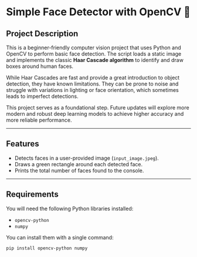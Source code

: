 # Simple Face Detector with OpenCV 📸

## Project Description

This is a beginner-friendly computer vision project that uses Python and OpenCV to perform basic face detection. The script loads a static image and implements the classic **Haar Cascade algorithm** to identify and draw boxes around human faces.

While Haar Cascades are fast and provide a great introduction to object detection, they have known limitations. They can be prone to noise and struggle with variations in lighting or face orientation, which sometimes leads to imperfect detections.

This project serves as a foundational step. Future updates will explore more modern and robust deep learning models to achieve higher accuracy and more reliable performance.

***

## Features

- Detects faces in a user-provided image (`input_image.jpeg`).
- Draws a green rectangle around each detected face.
- Prints the total number of faces found to the console.

***

## Requirements

You will need the following Python libraries installed:
- `opencv-python`
- `numpy`

You can install them with a single command:
```bash
pip install opencv-python numpy
